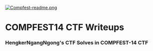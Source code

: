 [![Compfest-readme.png](https://i.postimg.cc/SRkKyqMw/Compfest-readme.png)](https://postimg.cc/8JXGH2wH)
# COMPFEST14 CTF Writeups
### HengkerNgangNgong's CTF Solves in COMPFEST-14 CTF
